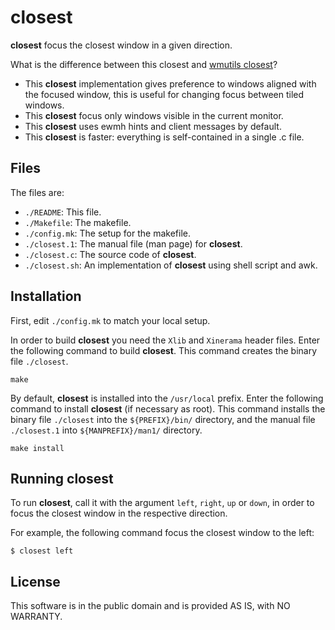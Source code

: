 # closest

**closest** focus the closest window in a given direction.

What is the difference between this closest and [wmutils closest](https://github.com/wmutils/contrib/blob/master/closest.sh)?

* This **closest** implementation gives preference to windows aligned with
  the focused window, this is useful for changing focus between tiled windows.
* This **closest** focus only windows visible in the current monitor.
* This **closest** uses ewmh hints and client messages by default.
* This **closest** is faster: everything is self-contained in a single .c file.


## Files

The files are:

* `./README`:     This file.
* `./Makefile`:   The makefile.
* `./config.mk`:  The setup for the makefile.
* `./closest.1`:  The manual file (man page) for **closest**.
* `./closest.c`:  The source code of **closest**.
* `./closest.sh`: An implementation of **closest** using shell script and awk.


## Installation

First, edit `./config.mk` to match your local setup.

In order to build **closest** you need the `Xlib` and `Xinerama` header files.
Enter the following command to build **closest**.  This command
creates the binary file `./closest`.

	make

By default, **closest** is installed into the `/usr/local` prefix.  Enter the
following command to install **closest** (if necessary as root).  This command
installs the binary file `./closest` into the `${PREFIX}/bin/` directory, and
the manual file `./closest.1` into `${MANPREFIX}/man1/` directory.

	make install


## Running **closest**

To run **closest**, call it with the argument `left`, `right`, `up` or
`down`, in order to focus the closest window in the respective direction.

For example, the following command focus the closest window to the left:

	$ closest left


## License

This software is in the public domain and is provided AS IS, with NO WARRANTY.
